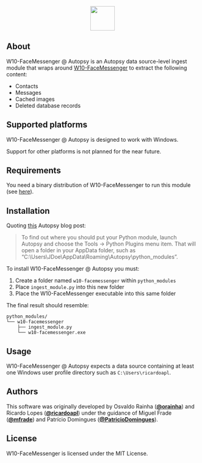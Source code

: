 <p align="center">
  <img src="https://user-images.githubusercontent.com/48807108/85414813-7efba700-b564-11ea-85a6-2098fe48de87.png" width="64"/>
</p>

## About

W10-FaceMessenger @ Autopsy is an Autopsy data source-level ingest module that wraps around [W10-FaceMessenger](https://github.com/ricardoapl/w10-facemessenger) to extract the following content:
- Contacts
- Messages
- Cached images
- Deleted database records

## Supported platforms

W10-FaceMessenger @ Autopsy is designed to work with Windows.

Support for other platforms is not planned for the near future.

## Requirements

You need a binary distribution of W10-FaceMessenger to run this module (see [here](https://github.com/ricardoapl/w10-facemessenger)).

## Installation

Quoting [this](https://www.autopsy.com/python-autopsy-module-tutorial-1-the-file-ingest-module/) Autopsy blog post:

> To find out where you should put your Python module, launch Autopsy and choose the Tools -> Python Plugins menu item.
> That will open a folder in your AppData folder, such as “C:\Users\JDoe\AppData\Roaming\Autopsy\python_modules”.

To install W10-FaceMessenger @ Autopsy you must:
1. Create a folder named `w10-facemessenger` within `python_modules`
2. Place `ingest_module.py` into this new folder
3. Place the W10-FaceMessenger executable into this same folder

The final result should resemble:

```
python_modules/
└── w10-facemessenger
    ├── ingest_module.py
    └── w10-facemessenger.exe
```

## Usage

W10-FaceMessenger @ Autopsy expects a data source containing at least one Windows user profile directory such as `C:\Users\ricardoapl`.

## Authors

This software was originally developed by Osvaldo Rainha ([**@orainha**](https://github.com/orainha)) and Ricardo Lopes ([**@ricardoapl**](https://github.com/ricardoapl)) under the guidance of Miguel Frade ([**@mfrade**](https://github.com/mfrade)) and Patrício Domingues ([**@PatricioDomingues**](https://github.com/PatricioDomingues/)).

## License

W10-FaceMessenger is licensed under the MIT License.